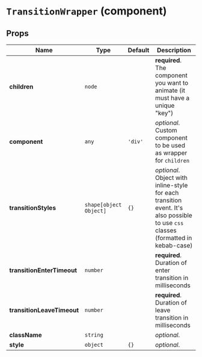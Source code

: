 `TransitionWrapper` (component)
===============================



Props
-----

|Name|Type|Default|Description
|-|-|-|-
|**children**|<code>node</code>||**required**. The component you want to animate (it must have a unique "key")
|**component**|<code>any</code>|`'div'`|*optional*. Custom component to be used as wrapper for `children`
|**transitionStyles**|<code>shape[object Object]</code>|`{}`|*optional*. Object with inline-style for each transition event. It's also possible to use `css` classes (formatted in kebab-case)
|**transitionEnterTimeout**|<code>number</code>||**required**. Duration of enter transition in milliseconds
|**transitionLeaveTimeout**|<code>number</code>||**required**. Duration of leave transition in milliseconds
|**className**|<code>string</code>||*optional*. 
|**style**|<code>object</code>|`{}`|*optional*. 